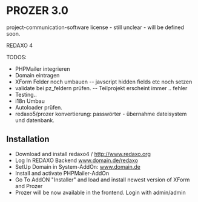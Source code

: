 PROZER 3.0
=============

project-communication-software
license - still unclear - will be defined soon.

REDAXO 4

TODOS:
- PHPMailer integrieren
- Domain eintragen
- XForm Felder noch umbauen
-- javscript hidden fields etc noch setzen
- validate bei pz_feldern prüfen.
-- Teilprojekt erscheint immer .. fehler
- Testing..
- i18n Umbau
- Autoloader prüfen.
- redaxo5/prozer konvertierung: passwörter - übernahme dateisystem und datenbank.



Installation
-------
* Download and install redaxo4 / http://www.redaxo.org
* Log In REDAXO Backend www.domain.de/redaxo
* SetUp Domain in System-AddOn: www.domain.de
* Install and activate PHPMailer-AddOn
* Go To AddON "Installer" and load and install newest version of XForm and Prozer
* Prozer will be now available in the frontend. Login with admin/admin
